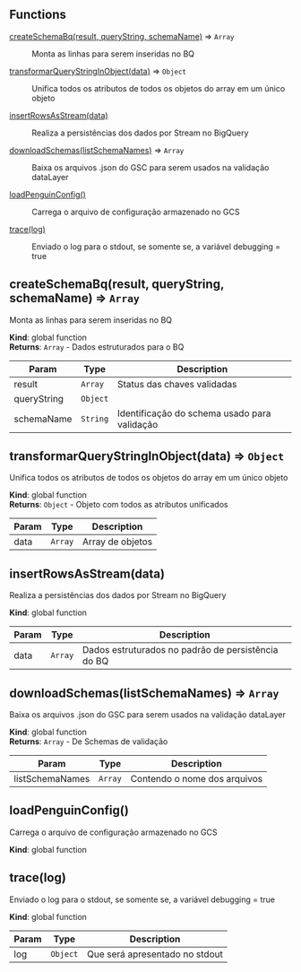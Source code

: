## Functions

<dl>
<dt><a href="#createSchemaBq">createSchemaBq(result, queryString, schemaName)</a> ⇒ <code>Array</code></dt>
<dd><p>Monta as linhas para serem inseridas no BQ</p>
</dd>
<dt><a href="#transformarQueryStringInObject">transformarQueryStringInObject(data)</a> ⇒ <code>Object</code></dt>
<dd><p>Unifica todos os atributos de todos os objetos do array em um único objeto</p>
</dd>
<dt><a href="#insertRowsAsStream">insertRowsAsStream(data)</a></dt>
<dd><p>Realiza a persistências dos dados por Stream no BigQuery</p>
</dd>
<dt><a href="#downloadSchemas">downloadSchemas(listSchemaNames)</a> ⇒ <code>Array</code></dt>
<dd><p>Baixa os arquivos .json do GSC para serem usados na validação dataLayer</p>
</dd>
<dt><a href="#loadPenguinConfig">loadPenguinConfig()</a></dt>
<dd><p>Carrega o arquivo de configuração armazenado no GCS</p>
</dd>
<dt><a href="#trace">trace(log)</a></dt>
<dd><p>Enviado o log para o stdout, se somente se, a variável debugging = true</p>
</dd>
</dl>

<a name="createSchemaBq"></a>

## createSchemaBq(result, queryString, schemaName) ⇒ <code>Array</code>
Monta as linhas para serem inseridas no BQ

**Kind**: global function  
**Returns**: <code>Array</code> - Dados estruturados para o BQ  

| Param | Type | Description |
| --- | --- | --- |
| result | <code>Array</code> | Status das chaves validadas |
| queryString | <code>Object</code> |  |
| schemaName | <code>String</code> | Identificação do schema usado para validação |

<a name="transformarQueryStringInObject"></a>

## transformarQueryStringInObject(data) ⇒ <code>Object</code>
Unifica todos os atributos de todos os objetos do array em um único objeto

**Kind**: global function  
**Returns**: <code>Object</code> - Objeto com todos as atributos unificados  

| Param | Type | Description |
| --- | --- | --- |
| data | <code>Array</code> | Array de objetos |

<a name="insertRowsAsStream"></a>

## insertRowsAsStream(data)
Realiza a persistências dos dados por Stream no BigQuery

**Kind**: global function  

| Param | Type | Description |
| --- | --- | --- |
| data | <code>Array</code> | Dados estruturados no padrão de persistência do BQ |

<a name="downloadSchemas"></a>

## downloadSchemas(listSchemaNames) ⇒ <code>Array</code>
Baixa os arquivos .json do GSC para serem usados na validação dataLayer

**Kind**: global function  
**Returns**: <code>Array</code> - De Schemas de validação  

| Param | Type | Description |
| --- | --- | --- |
| listSchemaNames | <code>Array</code> | Contendo o nome dos arquivos |

<a name="loadPenguinConfig"></a>

## loadPenguinConfig()
Carrega o arquivo de configuração armazenado no GCS

**Kind**: global function  
<a name="trace"></a>

## trace(log)
Enviado o log para o stdout, se somente se, a variável debugging = true

**Kind**: global function  

| Param | Type | Description |
| --- | --- | --- |
| log | <code>Object</code> | Que será apresentado no stdout |

